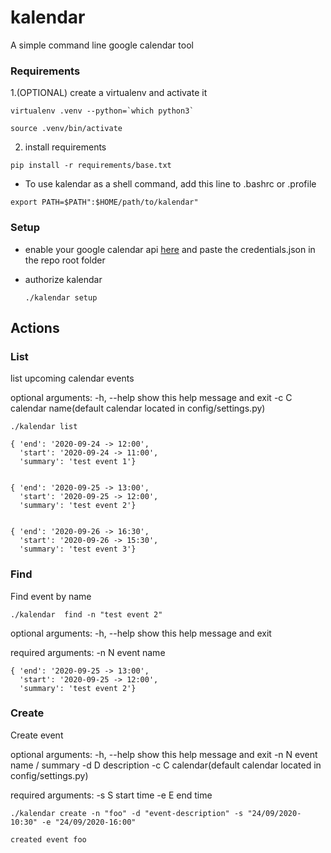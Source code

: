 # kalendar
A simple command line google calendar tool

### Requirements 

1.(OPTIONAL) create a virtualenv and activate it

```
virtualenv .venv --python=`which python3`
```
```
source .venv/bin/activate
```

2. install requirements
```
pip install -r requirements/base.txt
```

* To use kalendar as a shell command, add this line to .bashrc or .profile
```
export PATH=$PATH":$HOME/path/to/kalendar"
```
### Setup

* enable your google calendar api [here](https://developers.google.com/calendar/quickstart/python) and paste the credentials.json in the repo root folder

* authorize kalendar
  ```
  ./kalendar setup
  ```

## Actions

### List

list upcoming calendar events


optional arguments:
  -h, --help  show this help message and exit
  -c C        calendar name(default calendar located in config/settings.py)


```
./kalendar list
```

```
{ 'end': '2020-09-24 -> 12:00',
  'start': '2020-09-24 -> 11:00',
  'summary': 'test event 1'}


{ 'end': '2020-09-25 -> 13:00',
  'start': '2020-09-25 -> 12:00',
  'summary': 'test event 2'}


{ 'end': '2020-09-26 -> 16:30',
  'start': '2020-09-26 -> 15:30',
  'summary': 'test event 3'}

```

### Find

Find event by name

```
./kalendar  find -n "test event 2"
```

optional arguments:
  -h, --help  show this help message and exit

required arguments:
  -n N        event name


```
{ 'end': '2020-09-25 -> 13:00',
  'start': '2020-09-25 -> 12:00',
  'summary': 'test event 2'}
```


### Create

Create event

optional arguments:
  -h, --help  show this help message and exit
  -n N        event name / summary
  -d D        description
  -c C        calendar(default calendar located in config/settings.py)

required arguments:
  -s S        start time
  -e E        end time
  
```
./kalendar create -n "foo" -d "event-description" -s "24/09/2020-10:30" -e "24/09/2020-16:00"
```
```
created event foo

```



